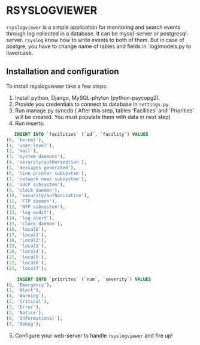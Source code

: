 # RSYSLOGVIEWER #

`rsyslogviewer` is a simple application for monitoring and search events through log collected in a database. It can be mysql-server or postgresql-server. `rsyslog` know how to write events to both of them. But in case of postgre, you have to change name of tables and fields in `log/models.py to lowercase.

## Installation and configuration ##

To install rsyslogviewer take a few steps:

1. Install python, Django, MySQL-phyton (python-psycopg2).
2. Provide you credentials to connect to database in `settings.py`. 
3. Run manage.py syncdb ( After this step, tables 'Facilities' and 'Priorities' will be created. You must populate them with data in next step)
4. Run inserts:
``` sql
   INSERT INTO `facilities` (`id`, `facility`) VALUES
(0, 'kernel'),
(1, 'user-level'),
(2, 'mail'),
(3, 'system daemons'),
(4, 'security/authorization'),
(5, 'messages generated'),
(6, 'line printer subsystem'),
(7, 'network news subsystem'),
(8, 'UUCP subsystem'),
(9, 'clock daemon'),
(10, 'security/authorization'),
(11, 'FTP daemon'),
(12, 'NTP subsystem'),
(13, 'log audit'),
(14, 'log alert'),
(15, 'clock daemon'),
(16, 'local0'),
(17, 'local1'),
(18, 'Local2'),
(19, 'local3'),
(20, 'local4'),
(21, 'local5'),
(22, 'local6'),
(23, 'local7');

    INSERT INTO `priorites` (`num`, `severity`) VALUES
(0, 'Emergency'),
(1, 'Alert'),
(4, 'Warning'),
(2, 'Critical'),
(3, 'Error'),
(5, 'Notice'),
(6, 'Informational'),
(7, 'Debug');
```
5. Configure your web-server to handle `rsyslogviewer` and fire up!
